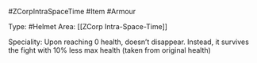 #ZCorpIntraSpaceTime #Item #Armour 

Type: #Helmet
Area: [[ZCorp Intra-Space-Time]]

Speciality: Upon reaching 0 health, doesn’t disappear. Instead, it survives the fight with 10% less max health (taken from original health)